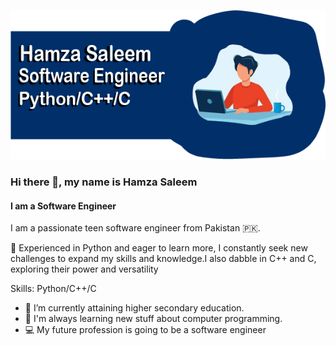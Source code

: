 ![Software Engineer](https://github.com/HamzaFiverPro/HamzaFiverPro/blob/main/MainPicture.png?raw=true)

### Hi there 👋, my name is Hamza Saleem
#### I am a Software Engineer

I am a passionate teen software engineer from Pakistan 🇵🇰.

🚀 Experienced in Python and eager to learn more, I constantly seek new challenges to expand my skills and knowledge.I also dabble in C++ and C, exploring their power and versatility


Skills: Python/C++/C

- 🔭 I’m currently attaining higher secondary education.
- 📖 I'm always learning new stuff about computer programming.
- 💻 My future profession is going to be a software engineer




